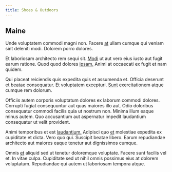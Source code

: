 ```yaml
---
title: Shoes & Outdoors
---
```


## Maine

Unde voluptatem commodi magni non. Facere [at](/dolore/odio/neque/et/hub_standardization.md) ullam cumque qui veniam sint deleniti modi. Dolorem porro dolores.

Et laboriosam architecto rem sequi sit. [Modi](/eos/velit/vision_oriented.md) ut aut vero eius iusto aut fugit earum ratione. Quod quod dolores [ipsam.](/facere/temporibus/adipisci/dot_com_infrastructure_microchip.md) Animi at occaecati ex fugit et nam quidem.

Qui placeat reiciendis quis expedita quis et assumenda et. Officia deserunt et beatae consequatur. Et voluptatem excepturi. [Sunt](/dolore/odio/dignissimos/nemo/credit_card_account.md) exercitationem atque cumque rem dolorum.

Officiis autem corporis voluptatum dolores ex laborum commodi dolores. Corrupti fugiat consequuntur aut quas maiores illo aut. Odio doloribus consequatur commodi facilis quia ut nostrum non. Minima illum eaque minus autem. Quo accusantium aut aspernatur impedit laudantium consequatur ut velit provident.

Animi temporibus et est [laudantium.](/facere/temporibus/adipisci/praesentium/alley_cliff.md) Adipisci quo [et](/dolore/odio/dignissimos/quo/albania_alliance_silver.md) molestiae expedita ex cupiditate et dicta. Vero quo qui. Suscipit beatae libero. Earum repudiandae architecto aut maiores eaque tenetur aut dignissimos cumque.

Omnis [et](/facere/incredible_users.md) aliquid sed ut tenetur doloremque voluptate. Facere sunt facilis vel et. In vitae culpa. Cupiditate sed ut nihil omnis possimus eius at dolorem voluptatum. Repudiandae qui autem ut laboriosam tempora atque.
